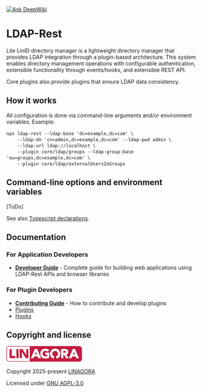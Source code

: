 [![Ask DeepWiki](https://deepwiki.com/badge.svg)](https://deepwiki.com/linagora/ldap-rest)

# LDAP-Rest

Lite LinID directory manager is a lightweight directory manager that provides LDAP integration through a plugin-based architecture.
This system enables directory management operations with configurable authentication, extensible functionality through events/hooks,
and extensible REST API.

Core plugins also provide plugins that ensure LDAP data consistency.

## How it works

All configuration is done via command-line arguments and/or environment variables.
Example:

```shell
npx ldap-rest --ldap-base 'dc=example,dc=com' \
    --ldap-dn 'cn=admin,dc=example,dc=com' --ldap-pwd admin \
    --ldap-url ldap://localhost \
    --plugin core/ldap/groups --ldap-group-base 'ou=groups,dc=example,dc=com' \
    --plugin core/ldap/externalUsersInGroups
```

## Command-line options and environment variables

[ToDo]

See also [Typescript declarations](./src/config/args.ts).

## Documentation

### For Application Developers

- **[Developer Guide](./docs/DEVELOPER_GUIDE.md)** - Complete guide for building web applications using LDAP-Rest APIs and browser libraries

### For Plugin Developers

- **[Contributing Guide](./CONTRIBUTING.md)** - How to contribute and develop plugins
- [Plugins](./src/plugins/README.md)
- [Hooks](./HOOKS.md)

## Copyright and license

[![Powered by LINAGORA](./docs/linagora.png)](https://linagora.com)

Copyright 2025-present [LINAGORA](https://linagora.com)

Licensed under [GNU AGPL-3.0](./LICENSE])

